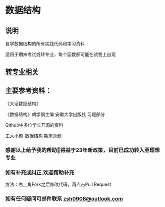 # 数据结构
## 说明
自学数据结构的所有实践代码和学习资料

适用于期末考试或转专业，每个函数都可能在试卷上出现

## [转专业相关](https://github.com/Chiu-xaH/DataStructure/blob/main/EXAM.md)

## 主要参考资料：

《大话数据结构》

《数据结构》胡学纲主编 安徽大学出版社 习题部分

 Github中多位学长开源的资料

 工大小题-数据结构 期末真题

### 感谢以上给予我的帮助🙏得益于23年新政策，目前已成功转入至理想专业
### 如有补充或纠正,欢迎帮助补充
方法：右上角Fork之后修改代码，再点击Pull Request
### 如有任何疑问可邮件联系 zsh0908@outlook.com
